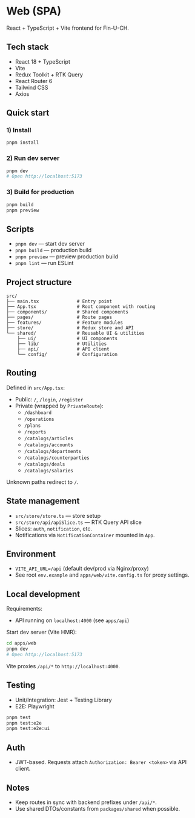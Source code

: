 # Web (SPA)

React + TypeScript + Vite frontend for Fin-U-CH.

## Tech stack

- React 18 + TypeScript
- Vite
- Redux Toolkit + RTK Query
- React Router 6
- Tailwind CSS
- Axios

## Quick start

### 1) Install

```bash
pnpm install
```

### 2) Run dev server

```bash
pnpm dev
# Open http://localhost:5173
```

### 3) Build for production

```bash
pnpm build
pnpm preview
```

## Scripts

- `pnpm dev` — start dev server
- `pnpm build` — production build
- `pnpm preview` — preview production build
- `pnpm lint` — run ESLint

## Project structure

```
src/
├── main.tsx              # Entry point
├── App.tsx               # Root component with routing
├── components/           # Shared components
├── pages/                # Route pages
├── features/             # Feature modules
├── store/                # Redux store and API
└── shared/               # Reusable UI & utilities
    ├── ui/               # UI components
    ├── lib/              # Utilities
    ├── api/              # API client
    └── config/           # Configuration
```

## Routing

Defined in `src/App.tsx`:

- Public: `/`, `/login`, `/register`
- Private (wrapped by `PrivateRoute`):
  - `/dashboard`
  - `/operations`
  - `/plans`
  - `/reports`
  - `/catalogs/articles`
  - `/catalogs/accounts`
  - `/catalogs/departments`
  - `/catalogs/counterparties`
  - `/catalogs/deals`
  - `/catalogs/salaries`

Unknown paths redirect to `/`.

## State management

- `src/store/store.ts` — store setup
- `src/store/api/apiSlice.ts` — RTK Query API slice
- Slices: `auth`, `notification`, etc.
- Notifications via `NotificationContainer` mounted in `App`.

## Environment

- `VITE_API_URL=/api` (default dev/prod via Nginx/proxy)
- See root `env.example` and `apps/web/vite.config.ts` for proxy settings.

## Local development

Requirements:

- API running on `localhost:4000` (see `apps/api`)

Start dev server (Vite HMR):

```bash
cd apps/web
pnpm dev
# Open http://localhost:5173
```

Vite proxies `/api/*` to `http://localhost:4000`.

## Testing

- Unit/Integration: Jest + Testing Library
- E2E: Playwright

```bash
pnpm test
pnpm test:e2e
pnpm test:e2e:ui
```

## Auth

- JWT-based. Requests attach `Authorization: Bearer <token>` via API client.

## Notes

- Keep routes in sync with backend prefixes under `/api/*`.
- Use shared DTOs/constants from `packages/shared` when possible.
